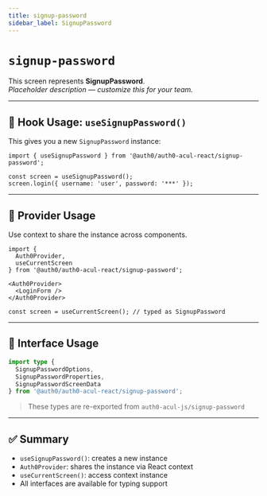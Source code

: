 ```yaml
---
title: signup-password
sidebar_label: SignupPassword
---
```


# `signup-password`

This screen represents **SignupPassword**.  
_Placeholder description — customize this for your team._

---

## 🔹 Hook Usage: `useSignupPassword()`

This gives you a new `SignupPassword` instance:

```tsx
import { useSignupPassword } from '@auth0/auth0-acul-react/signup-password';

const screen = useSignupPassword();
screen.login({ username: 'user', password: '***' });
```

---

## 🔹 Provider Usage

Use context to share the instance across components.

```tsx
import {
  Auth0Provider,
  useCurrentScreen
} from '@auth0/auth0-acul-react/signup-password';

<Auth0Provider>
  <LoginForm />
</Auth0Provider>
```

```tsx
const screen = useCurrentScreen(); // typed as SignupPassword
```

---

## 🔹 Interface Usage

```ts
import type {
  SignupPasswordOptions,
  SignupPasswordProperties,
  SignupPasswordScreenData
} from '@auth0/auth0-acul-react/signup-password';
```

> These types are re-exported from `auth0-acul-js/signup-password`

---

## ✅ Summary

- `useSignupPassword()`: creates a new instance
- `Auth0Provider`: shares the instance via React context
- `useCurrentScreen()`: access context instance
- All interfaces are available for typing support
